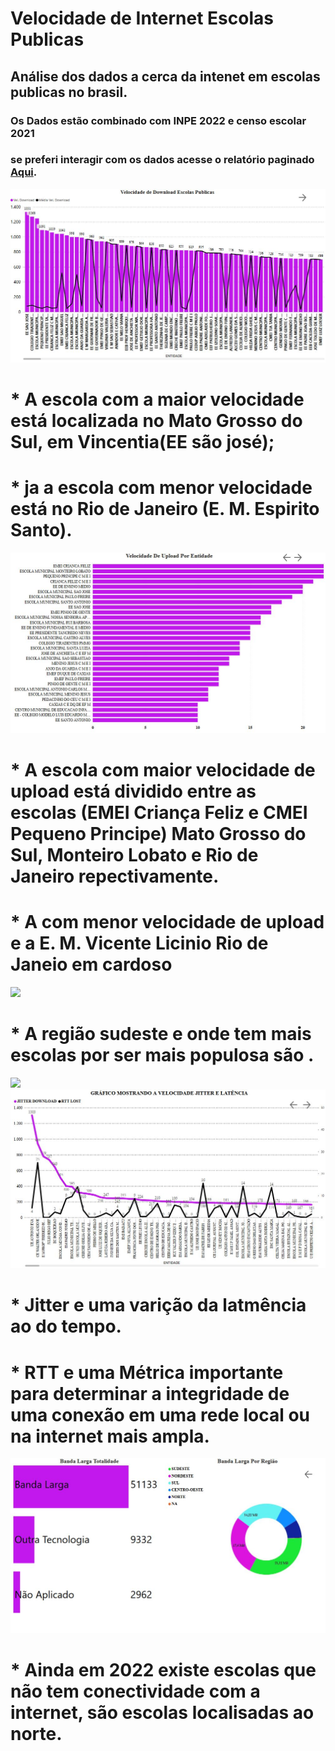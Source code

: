# Velocidade de Internet Escolas Publicas

## Análise dos dados a cerca da intenet em escolas publicas no brasil.

### Os Dados estão combinado com INPE 2022 e censo escolar 2021
### se preferi interagir com os dados acesse o relatório paginado [Aqui](https://app.powerbi.com/view?r=eyJrIjoiODA0NWQzZmEtZTU1OC00MzM2LWIzMjYtNDgyOWRjMzA1NTBhIiwidCI6ImNkNTI3ZWFiLWFhZDMtNGNlNC05NWM3LWMwM2UyYzg1MGUyMSIsImMiOjF9/).


![](https://github.com/tiagojti/Analise_de_Dados/blob/main/Velocidade%20de%20Internet%20Escolas%20Publicas/Imagens/VEL.down.JPG)
# * A escola com a maior velocidade está localizada no Mato Grosso do Sul, em Vincentia(EE são josé);
# * ja a escola com menor velocidade está no Rio de Janeiro (E. M. Espirito Santo).
![](https://github.com/tiagojti/Analise_de_Dados/blob/main/Velocidade%20de%20Internet%20Escolas%20Publicas/Imagens/vel.%20upload1.JPG)
# * A escola com maior velocidade de upload está dividido entre as escolas (EMEI Criança Feliz e CMEI Pequeno Principe) Mato Grosso do Sul, Monteiro Lobato e Rio de Janeiro repectivamente. 
# * A com menor velocidade de upload e a E. M. Vicente Licinio Rio de Janeio em cardoso
![](https://github.com/tiagojti/Analise_de_Dados/blob/main/Velocidade%20de%20Internet%20Escolas%20Publicas/Imagens/Entidade%20por%20regi%C3%A3o.JPG)
#  * A região sudeste e onde tem mais escolas por ser mais populosa são .
![](https://github.com/tiagojti/Analise_de_Dados/blob/main/Velocidade%20de%20Internet%20Escolas%20Publicas/Imagens/velocidade%20internet%20light%20mode-escolas%20publicas%20.gif)
![](https://github.com/tiagojti/Analise_de_Dados/blob/main/Velocidade%20de%20Internet%20Escolas%20Publicas/Imagens/vel.%20jitter%20lat..JPG)
# * Jitter e uma varição da latmência ao do tempo.
# * RTT e uma Métrica importante para determinar a integridade de uma conexão em uma rede local ou na internet mais ampla.
![](https://github.com/tiagojti/Analise_de_Dados/blob/main/Velocidade%20de%20Internet%20Escolas%20Publicas/Imagens/banda%20larga%20reigao.JPG)
# * Ainda em 2022 existe escolas que não tem conectividade com a internet, são escolas localisadas ao norte.

